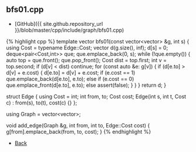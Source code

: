 ## bfs01.cpp

- [GitHub]({{ site.github.repository_url }}/blob/master/cpp/include/graph/bfs01.cpp)

{% highlight cpp %}
template <typename Edge>
vector<typename Edge::Cost> bfs01(const vector<vector<Edge>> &g, int s) {
  using Cost = typename Edge::Cost;
  vector<Cost> d(g.size(), inf<Cost>);
  d[s] = 0;
  deque<pair<Cost,int>> que;
  que.emplace_back(0, s);
  while (!que.empty()) {
    auto top = que.front();
    que.pop_front();
    Cost dist = top.first; int v = top.second;
    if (d[v] < dist) continue;
    for (const auto &e: g[v]) {
      if (d[e.to] > d[v] + e.cost) {
        d[e.to] = d[v] + e.cost;
        if (e.cost == 1) que.emplace_back(d[e.to], e.to);
        else if (e.cost == 0) que.emplace_front(d[e.to], e.to);
        else assert(false);
      }
    }
  }
  return d;
}

struct Edge {
  using Cost = int;
  int from, to;
  Cost cost;
  Edge(int s, int t, Cost c) : from(s), to(t), cost(c) {}
};

using Graph = vector<vector<Edge>>;

void add_edge(Graph &g, int from, int to, Edge::Cost cost) {
  g[from].emplace_back(from, to, cost);
}
{% endhighlight %}

- [Back](../../..)
